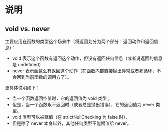 # 说明

## void vs. never

主要应用在函数的类型这个场景中（将返回划分为两个部分：返回动作和返回信息）：

* void 表示这个函数有返回这个动作，但没有返回任何信息（或者说返回的信息是 undefined）
* never 表示函数么有返回这个动作（在函数内部直接抛出异常或者死循环，不会回到当前函数的调用方了）。

更具体说明如下：

* 当一个函数返回空值时，它的返回值为 void 类型；
* 但是，当一个函数永不返回时（或者总是抛出错误），它的返回值为 never 类型。
* void 类型可以被赋值（在 strictNullChecking 为 false 时），
* 但是除了 never 本身以外，其他任何类型不能赋值给 never。
